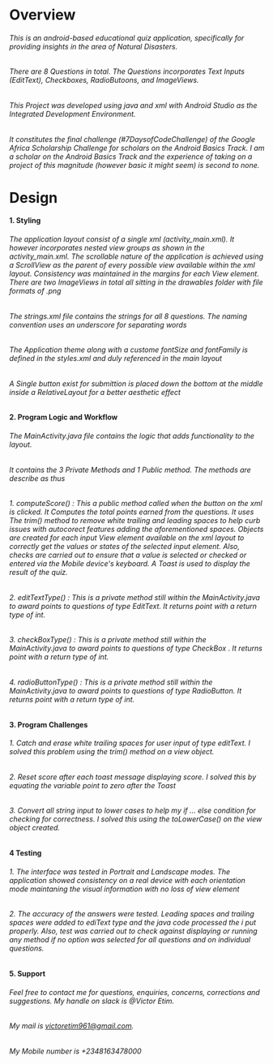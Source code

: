 # Overview
###### This is an android-based educational quiz application, specifically for providing insights in the area of Natural Disasters.
###### There are 8 Questions in total. The Questions incorporates Text Inputs (EditText), Checkboxes, RadioButoons, and ImageViews.
###### This Project was developed using java and xml with Android Studio as the Integrated Development Environment.
###### It constitutes the final challenge (#7DaysofCodeChallenge) of the Google Africa Scholarship Challenge for scholars on the Android Basics Track. I am a scholar on the Android Basics Track and the experience of taking on a project of this magnitude (however basic it might seem) is second to none.
# Design
#### 1. Styling
###### The application layout consist of a single xml (_activity_main.xml_). It however incorporates nested view groups as shown in the _activity_main.xml_. The scrollable nature of the application is achieved using a ScrollView as the parent of every possible view available within the xml layout. Consistency was maintained in the margins for each View element. There are two ImageViews in total all sitting in the _drawables_ folder with file formats of .png
###### The strings.xml file contains the strings for all 8 questions. The naming convention uses an underscore for separating words
###### The Application theme along with a custome fontSize and fontFamily is defined in the _styles.xml_ and duly referenced in the main layout
###### A Single button exist for submittion is placed down the bottom at the middle inside a RelativeLayout for a better aesthetic effect
#### 2. Program Logic and Workflow
###### The _MainActivity.java_ file contains the logic that adds functionality to the layout.
###### It contains the 3 Private Methods and 1 Public method. The methods are describe as thus
###### 1. *computeScore()* : This a public method called when the button on the xml is clicked. It Computes the total points earned from the questions. It uses The _trim()_ method to remove white trailing and leading spaces to help curb issues with autocorect features adding the aforementioned spaces. Objects are created for each input View element available on the xml layout to correctly get the values or states of the selected input element. Also, checks are carried out to ensure that a value is selected or checked or entered via the Mobile device's keyboard. A _Toast_ is used to display the result of the quiz.
###### 2. *editTextType()* : This is a private method still within the _MainActivity.java_ to award points to questions of type _EditText_. It returns _point_ with a return type of _int_.
###### 3. *checkBoxType()* : This is a private method still within the _MainActivity.java_ to award points to questions of type _CheckBox_ . It returns _point_ with a return type of _int_.
###### 4. *radioButtonType()* : This is a private method still within the _MainActivity.java_ to award points to questions of type _RadioButton_. It returns _point_ with a return type of _int_.
#### 3. Program Challenges
###### 1. Catch and erase white trailing spaces for user input of type _editText_. I solved this problem using the _trim()_ method on a view object.
###### 2. Reset score after each toast message displaying score. I solved this by equating the variable _point_ to zero after the _Toast_
###### 3. Convert all string input to lower cases to help my _if ... else_ condition for checking for correctness. I solved this using the  _toLowerCase()_ on the view object created.
#### 4 Testing
###### 1. The interface was tested in Portrait and Landscape modes. The application showed consistency on a real device with each orientation mode maintaning the visual information with no loss of view element
###### 2. The accuracy of the answers were tested. Leading spaces and trailing spaces were added to _ediText_ type and the java code processed the i put properly. Also, test was carried out to check against displaying or running any method if no option was selected for all questions and on individual questions.
#### 5. Support
###### Feel free to contact me for questions, enquiries, concerns, corrections and suggestions. My handle on slack is *@Victor Etim*.
###### My mail is victoretim961@gmail.com.
###### My Mobile number is +2348163478000


